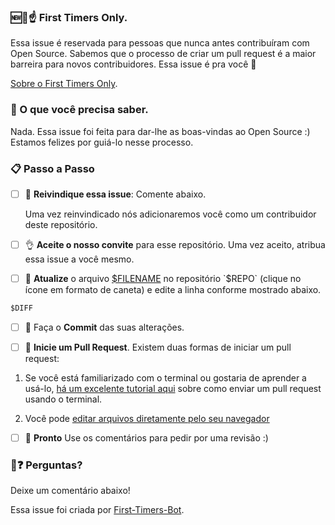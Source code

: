 ### 🆕🐥☝ First Timers Only.

Essa issue é reservada para pessoas que nunca antes contribuíram com Open Source. Sabemos que o processo de criar um pull request é a maior barreira para novos contribuidores. Essa issue é pra você 💝

[Sobre o First Timers Only](http://www.firsttimersonly.com/).

### 🤔 O que você precisa saber.

Nada. Essa issue foi feita para dar-lhe as boas-vindas ao Open Source :) Estamos felizes por guiá-lo nesse processo.

### 📋 Passo a Passo

- [ ] 🙋 **Reivindique essa issue**: Comente abaixo.

  Uma vez reinvindicado nós adicionaremos você como um contribuidor deste repositório.

- [ ] 👌 **Aceite o nosso convite** para esse repositório. Uma vez aceito, atribua essa issue a você mesmo.

- [ ] 📝 **Atualize** o arquivo [\$FILENAME]($BRANCH_URL) no repositório `$REPO` (clique no ícone em formato de caneta) e edite a linha conforme mostrado abaixo.

```diff
$DIFF
```

- [ ] 💾 Faça o **Commit** das suas alterações.

- [ ] 🔀 **Inicie um Pull Request**. Existem duas formas de iniciar um pull request:

1. Se você está familiarizado com o terminal ou gostaria de aprender a usá-lo, [há um excelente tutorial aqui](https://egghead.io/series/how-to-contribute-to-an-open-source-project-on-github) sobre como enviar um pull request usando o terminal.

2. Você pode [editar arquivos diretamente pelo seu navegador](https://help.github.com/articles/editing-files-in-your-repository/)

- [ ] 🏁 **Pronto** Use os comentários para pedir por uma revisão :)

### 🤔❓ Perguntas?

Deixe um comentário abaixo!

Essa issue foi criada por [First-Timers-Bot](https://github.com/first-timers/app).

